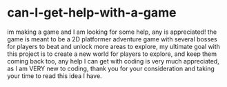 # can-I-get-help-with-a-game
im making a game and I am looking for some help, any is appreciated! the game is meant to be a 2D platformer adventure game with several bosses for players to beat and unlock more areas to explore, my ultimate goal with this project is to create a new world for players to explore, and keep them coming back too, any help I can get with coding is very much appreciated, as I am VERY new to coding, thank you for your consideration and taking your time to read this idea I have.
